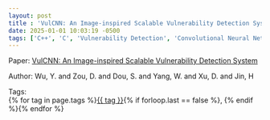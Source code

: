 ```yaml
---
layout: post
title : 'VulCNN: An Image-inspired Scalable Vulnerability Detection System'
date: 2025-01-01 10:03:19 -0500
tags: ['C++', 'C', 'Vulnerability Detection', 'Convolutional Neural Network', 'Image', 'Program Dependence Graph (PDG)', 'Tokenizer']
---
```

Paper: [VulCNN: An Image-inspired Scalable Vulnerability Detection System](https://dl.acm.org/doi/abs/10.1145/3510003.3510229)

Author: Wu, Y. and Zou, D. and Dou, S. and Yang, W. and Xu, D. and Jin, H




 Tags:  
        <span>{% for tag in page.tags %}<a href="{{ site.baseurl }}tags/#{{ tag | slugify }}">{{ tag }}</a>{% if forloop.last == false %}, {% endif %}{% endfor %}</span>
